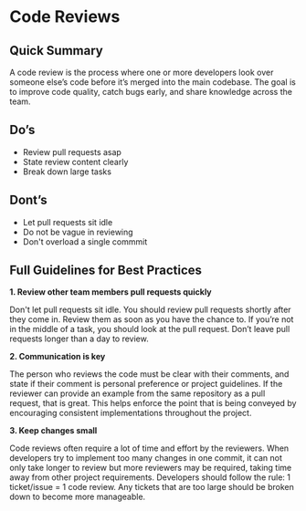 # Code Reviews

## Quick Summary

A code review is the process where one or more developers look over someone else’s code before it’s merged into the main codebase. The goal is to improve code quality, catch bugs early, and share knowledge across the team.

## Do’s
- Review pull requests asap 
- State review content clearly
- Break down large tasks

## Dont’s
- Let pull requests sit idle
- Do not be vague in reviewing
- Don't overload a single commmit

## Full Guidelines for Best Practices

**1. Review other team members pull requests quickly**

Don't let pull requests sit idle. You should review pull requests shortly after they come in. Review them as soon as you have the chance to. If you’re not in the middle of a task, you should look at the pull request. Don’t leave pull requests longer than a day to review. 

**2. Communication is key**

The person who reviews the code must be clear with their comments, and state if their comment is personal preference or project guidelines. If the reviewer can provide an example from the same repository as a pull request, that is great. This helps enforce the point that is being conveyed by encouraging consistent implementations throughout the project.

**3. Keep changes small**

Code reviews often require a lot of time and effort by the reviewers. When developers try to implement too many changes in one commit, it can not only take longer to review but more reviewers may be required, taking time away from other project requirements. Developers should follow the rule: 1 ticket/issue = 1 code review. Any tickets that are too large should be broken down to become more manageable.
